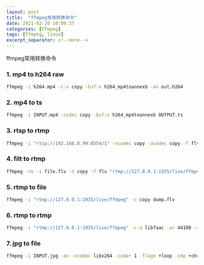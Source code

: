 ```yaml
---
layout: post
title:  "ffmpeg常用转换命令"
date: 2021-02-20 10:09:37
categories: [FFmpeg]
tags: [ffmpeg, linux]
excerpt_separator: <!--more-->
---
```

ffmpeg常用转换命令
<!--more-->

### 1. mp4 to h264 raw

```bash
ffmpeg -i h264.mp4 -c:v copy -bsf:v h264_mp4toannexb -an out.h264
```

### 2. mp4 to ts

```bash
ffmpeg -i INPUT.mp4 -codec copy -bsf:v h264_mp4toannexb OUTPUT.ts
```

### 3. rtsp to rtmp

```bash
ffmpeg -i "rtsp://192.168.0.99:8554/1" -vcodec copy -acodec copy -f flv "rtmp://127.0.0.1:1935/live/ffmpeg"
```

### 4. filt to rtmp

```bash
ffmpeg -re -i file.flv -c copy -f flv "rtmp://127.0.0.1:1935/live/ffmpeg"
```

### 5. rtmp to file

```bash
ffmpeg -i "rtmp://127.0.0.1:1935/live/ffmpeg" -c copy dump.flv
```

### 6. rtmp to rtmp

```bash
ffmpeg -i "rtmp://127.0.0.1:1935/live/ffmpeg" -c:a libfaac -ar 44100 -ab 48k -c:v libx264 -vpre slow -vpre baseline -f flv "rtmp://127.0.0.1:1935/live/other"
```

### 7. jpg to file

```bash
ffmpeg -i INPUT.jpg -an -vcodec libx264 -coder 1 -flags +loop -cmp +chroma -subq 10 -qcomp 0.6 -qmin 10 -qmax 51 -qdiff 4 -flags2 +dct8x8 -trellis 2 -partitions +parti8x8+parti4x4 -crf 24 -threads 0 -r 25 -g 25 -y OUTPUT.mp4
```

